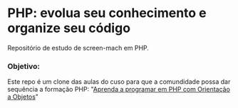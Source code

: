 # PHP: evolua seu conhecimento e organize seu código
Repositório de estudo de screen-mach em PHP.

### Objetivo:
Este repo é um clone das aulas do cuso para que a comundidade possa dar sequência a formação PHP: "[Aprenda a programar em PHP com Orientação a Objetos](https://cursos.alura.com.br/formacao-linguagem-php)"
